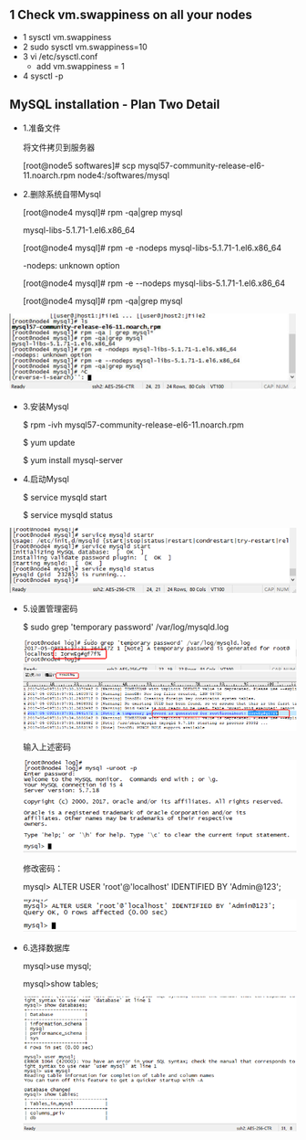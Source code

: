 ## 1 Check vm.swappiness on all your nodes 
 * 1 sysctl vm.swappiness  
 * 2 sudo sysctl vm.swappiness=10 
 * 3 vi /etc/sysctl.conf
   * add vm.swappiness = 1
 * 4 sysctl -p   



## MySQL installation - Plan Two Detail

* 1.准备文件
  
  将文件拷贝到服务器
 
   [root@node5 softwares]# scp mysql57-community-release-el6-11.noarch.rpm node4:/softwares/mysql
 
 * 2.删除系统自带Mysql
 
   [root@node4 mysql]# rpm -qa|grep mysql
  
   mysql-libs-5.1.71-1.el6.x86_64
  
   [root@node4 mysql]# rpm -e -nodeps mysql-libs-5.1.71-1.el6.x86_64
  
   -nodeps: unknown option
  
   [root@node4 mysql]# rpm -e --nodeps mysql-libs-5.1.71-1.el6.x86_64
  
   [root@node4 mysql]# rpm -qa|grep mysql
  <center> <img src="../png/Mysql1.JPG"/> </center>
  
* 3.安装Mysql

  $ rpm -ivh mysql57-community-release-el6-11.noarch.rpm
 
  $ yum update
 
  $ yum install mysql-server
 
* 4.启动Mysql

  $ service mysqld start

  $ service mysqld status

 <center> <img src="../png/startMysql2.png"/> </center>
 
* 5.设置管理密码

  $ sudo grep 'temporary password' /var/log/mysqld.log
 
  <center> <img src="../png/ChangePassword3.png"/> </center>
  
  <center> <img src="../png/ChangePassword3_1.png"/> </center>
  
   输入上述密码
  
  <center> <img src="../png/ChangePassword3_2.png"/> </center>
  
   修改密码：

  mysql>  ALTER USER 'root'@'localhost' IDENTIFIED BY 'Admin@123';

  <center> <img src="../png/ChangePassword3_3.png"/> </center>

* 6.选择数据库

   mysql>use mysql;
   
   mysql>show tables;
   
  <center> <img src="../png/datebase4.png"/> </center>
 
